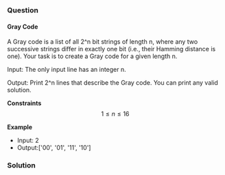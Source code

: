 ### Question
#### Gray Code
A Gray code is a list of all 2^n bit strings of length n, where any two successive strings differ in exactly one bit (i.e., their Hamming distance is one).
Your task is to create a Gray code for a given length n.

Input: The only input line has an integer n.

Output: Print 2^n lines that describe the Gray code. You can print any valid solution.

**Constraints**
$$ 1 \le n \le 16 $$

**Example**
- Input: 2
- Output:['00', '01', '11', '10']

### Solution